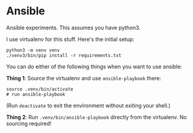 # Ansible

Ansible experiments. This assumes you have python3.

I use virtualenv for this stuff. Here's the initial setup:

```
python3 -m venv venv
./venv3/bin/pip install -r requirements.txt
```

You can do either of the following things when you want to use ansible:

**Thing 1**: Source the virtualenv and use `ansible-playbook` there:
```
source .venv/bin/activate
# run ansible-playbook
```
(Run `deactivate` to exit the environment without exiting your shell.)

**Thing 2**: Run `.venv/bin/ansible-playbook` directly from the virtualenv. No
sourcing required!
